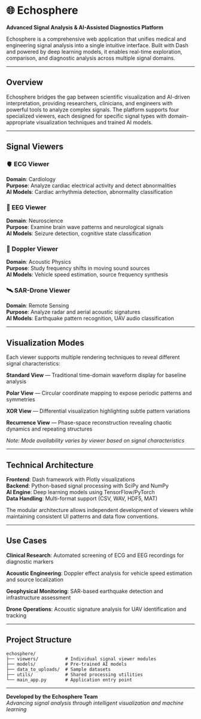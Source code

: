 # 🌐 Echosphere

**Advanced Signal Analysis & AI-Assisted Diagnostics Platform**

Echosphere is a comprehensive web application that unifies medical and engineering signal analysis into a single intuitive interface. Built with Dash and powered by deep learning models, it enables real-time exploration, comparison, and diagnostic analysis across multiple signal domains.

---

## Overview

Echosphere bridges the gap between scientific visualization and AI-driven interpretation, providing researchers, clinicians, and engineers with powerful tools to analyze complex signals. The platform supports four specialized viewers, each designed for specific signal types with domain-appropriate visualization techniques and trained AI models.

---

## Signal Viewers

### 🫀 ECG Viewer
**Domain**: Cardiology  
**Purpose**: Analyze cardiac electrical activity and detect abnormalities  
**AI Models**: Cardiac arrhythmia detection, abnormality classification

### 🧠 EEG Viewer
**Domain**: Neuroscience  
**Purpose**: Examine brain wave patterns and neurological signals  
**AI Models**: Seizure detection, cognitive state classification

### 🎵 Doppler Viewer
**Domain**: Acoustic Physics  
**Purpose**: Study frequency shifts in moving sound sources  
**AI Models**: Vehicle speed estimation, source frequency synthesis

### 🛰️ SAR-Drone Viewer
**Domain**: Remote Sensing  
**Purpose**: Analyze radar and aerial acoustic signatures  
**AI Models**: Earthquake pattern recognition, UAV audio classification

---

## Visualization Modes

Each viewer supports multiple rendering techniques to reveal different signal characteristics:

**Standard View** — Traditional time-domain waveform display for baseline analysis

**Polar View** — Circular coordinate mapping to expose periodic patterns and symmetries

**XOR View** — Differential visualization highlighting subtle pattern variations

**Recurrence View** — Phase-space reconstruction revealing chaotic dynamics and repeating structures

*Note: Mode availability varies by viewer based on signal characteristics*

---

## Technical Architecture

**Frontend**: Dash framework with Plotly visualizations  
**Backend**: Python-based signal processing with SciPy and NumPy  
**AI Engine**: Deep learning models using TensorFlow/PyTorch  
**Data Handling**: Multi-format support (CSV, WAV, HDF5, MAT)

The modular architecture allows independent development of viewers while maintaining consistent UI patterns and data flow conventions.

---

## Use Cases

**Clinical Research**: Automated screening of ECG and EEG recordings for diagnostic markers

**Acoustic Engineering**: Doppler effect analysis for vehicle speed estimation and source localization

**Geophysical Monitoring**: SAR-based earthquake detection and infrastructure assessment

**Drone Operations**: Acoustic signature analysis for UAV identification and tracking

---

## Project Structure

```
echosphere/
├── viewers/          # Individual signal viewer modules
├── models/           # Pre-trained AI models
├── data_to_uploads/  # Sample datasets
├── utils/            # Shared processing utilities
└── main_app.py       # Application entry point
```

---

**Developed by the Echosphere Team**  
*Advancing signal analysis through intelligent visualization and machine learning*